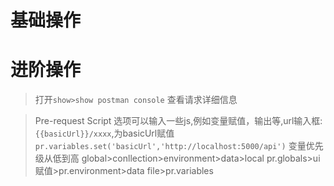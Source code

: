 # 基础操作
# 进阶操作
>打开`show>show postman console` 查看请求详细信息

>Pre-request Script 选项可以输入一些js,例如变量赋值，输出等,url输入框:`{{basicUrl}}/xxxx`,为basicUrl赋值`pr.variables.set('basicUrl','http://localhost:5000/api')`
>变量优先级从低到高 global>conllection>environment>data>local
>pr.globals>ui赋值>pr.environment>data file>pr.variables
